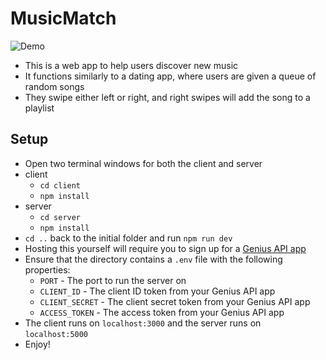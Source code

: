 # MusicMatch
![Demo](docs/demo.gif)
- This is a web app to help users discover new music
- It functions similarly to a dating app, where users are given a queue of random songs
- They swipe either left or right, and right swipes will add the song to a playlist
## Setup
- Open two terminal windows for both the client and server
- client
  - `cd client`
  - `npm install`
- server
  - `cd server`
  - `npm install`
- `cd ..` back to the initial folder and run `npm run dev`
- Hosting this yourself will require you to sign up for a [Genius API app](https://genius.com/api-clients)
- Ensure that the directory contains a `.env` file with the following properties:
  - `PORT` - The port to run the server on
  - `CLIENT_ID` - The client ID token from your Genius API app
  - `CLIENT_SECRET` - The client secret token from your Genius API app
  - `ACCESS_TOKEN` - The access token from your Genius API app
- The client runs on `localhost:3000` and the server runs on `localhost:5000`
- Enjoy!